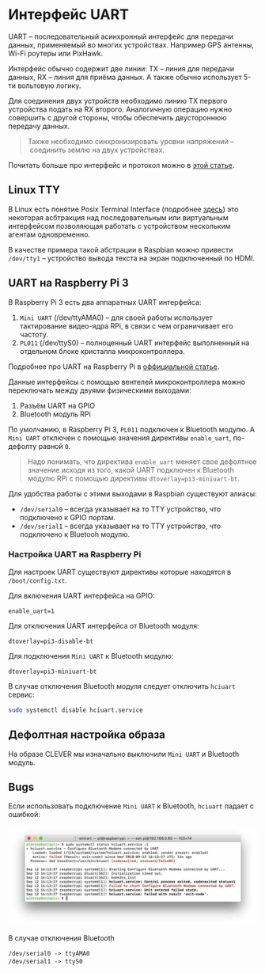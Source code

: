 # Интерфейс UART

UART – последовательный асинхронный интерфейс для передачи данных, применяемый во многих устройствах. Например GPS антенны, Wi-Fi роутеры или PixHawk.

Интерфейс обычно содержит две линии: TX – линия для передачи данных, RX – линия для приёма данных. А также обычно использует 5-ти вольтовую логику.

Для соединения двух устройств необходимо линию TX первого устройства подать на RX второго. Аналогичную операцию нужно совершить с другой стороны, чтобы обеспечить двустороннюю передачу данных.

> Также необходимо синхронизировать уровни напряжений – соединить землю на двух устройствах.

Почитать больше про интерфейс и протокол можно в [этой статье](https://habr.com/post/109395/).

## Linux TTY

В Linux есть понятие Posix Terminal Interface (подробнее [здесь](https://ru.wikipedia.org/wiki/TTY-абстракция)) это некоторая асбтракция над последовательным или виртуальным интерфейсом позволяющая работать с устройством нескольким агентам одновременно.

В качестве примера такой абстрации в Raspbian можно привести `/dev/tty1` – устройство вывода текста на экран подключенный по HDMI.

## UART на Raspberry Pi 3

В Raspberry Pi 3 есть два аппаратных UART интерфейса:

1. `Mini UART` (/dev/ttyAMA0) – для своей работы использует тактирование видео-ядра RPi, в связи с чем ограничивает его частоту.
2. `PL011` (/dev/ttyS0) – полноценный UART интерфейс выполненный на отдельном блоке кристалла микроконтроллера.

Подробнее про UART на Raspberry Pi в [оффициальной статье](https://www.raspberrypi.org/documentation/configuration/uart.md).

Данные интерфейсы с помощью вентелей микроконтроллера можно переключать между двуями физическими выходами:

1. Разъём UART на GPIO
2. Bluetooth модуль RPi

По умолчанию, в Raspberry Pi 3, `PL011` подключен к Bluetooth модулю. А `Mini UART` отключен с помощью значения директивы `enable_uart`, по-дефолту равной `0`.

> Надо понимать, что директива `enable_uart` меняет свое дефолтное значение исходя из того, какой UART подключен к Bluetooth модулю RPi с помощью директивы `dtoverlay=pi3-miniuart-bt`.

Для удобства работы с этими выходами в Raspbian существуют алиасы:

* `/dev/serial0` – всегда указывает на то TTY устройство, что подключено к GPIO портам.
* `/dev/serial1` – всегда указывает на то TTY устройство, что подключено к Bluetooh модулю.

### Настройка UART на Raspberry Pi

Для настроек UART существуют директивы которые находятся в `/boot/config.txt`.

Для включения UART интерфейса на GPIO:

```
enable_uart=1
```

Для отключения UART интерфейса от Bluetooth модуля:

```
dtoverlay=pi3-disable-bt
```

Для подключения `Mini UART` к Bluetooth модулю:

```
dtoverlay=pi3-miniuart-bt
```

В случае отключения Bluetooth модуля следует отключить `hciuart` сервис:

```bash
sudo systemctl disable hciuart.service
```

## Дефолтная настройка образа

На образе CLEVER мы изначально выключили `Mini UART` и Bluetooth модуль.

## Bugs

Если использовать подключение `Mini UART` к Bluetooth, `hciuart` падает с ошибкой:

![hciuart error](assets/hciuart_error.jpg)

В случае отключения Bluetooth

```
/dev/serial0 -> ttyAMA0
/dev/serial1 -> ttyS0
```
